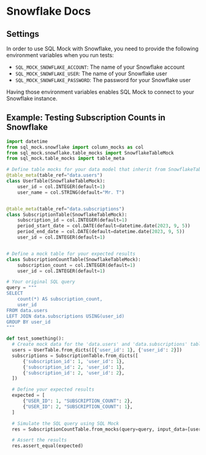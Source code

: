 # Snowflake Docs

## Settings

In order to use SQL Mock with Snowflake, you need to provide the following environment variables when you run tests:

* `SQL_MOCK_SNOWFLAKE_ACCOUNT`: The name of your Snowflake account
* `SQL_MOCK_SNOWFLAKE_USER`: The name of your Snowflake user
* `SQL_MOCK_SNOWFLAKE_PASSWORD`: The password for your Snowflake user

Having those environment variables enables SQL Mock to connect to your Snowflake instance.

## Example: Testing Subscription Counts in Snowflake

```python
import datetime
from sql_mock.snowflake import column_mocks as col
from sql_mock.snowflake.table_mocks import SnowflakeTableMock
from sql_mock.table_mocks import table_meta

# Define table mocks for your data model that inherit from SnowflakeTableMock
@table_meta(table_ref="data.users")
class UserTable(SnowflakeTableMock):
    user_id = col.INTEGER(default=1)
    user_name = col.STRING(default="Mr. T")


@table_meta(table_ref="data.subscriptions")
class SubscriptionTable(SnowflakeTableMock):
    subscription_id = col.INTEGER(default=1)
    period_start_date = col.DATE(default=datetime.date(2023, 9, 5))
    period_end_date = col.DATE(default=datetime.date(2023, 9, 5))
    user_id = col.INTEGER(default=1)


# Define a mock table for your expected results
class SubscriptionCountTable(SnowflakeTableMock):
    subscription_count = col.INTEGER(default=1)
    user_id = col.INTEGER(default=1)

# Your original SQL query
query = """
SELECT
    count(*) AS subscription_count,
    user_id
FROM data.users
LEFT JOIN data.subscriptions USING(user_id)
GROUP BY user_id
"""

def test_something():
  # Create mock data for the 'data.users' and 'data.subscriptions' tables
  users = UserTable.from_dicts([{'user_id': 1}, {'user_id': 2}])
  subscriptions = SubscriptionTable.from_dicts([
      {'subscription_id': 1, 'user_id': 1},
      {'subscription_id': 2, 'user_id': 1},
      {'subscription_id': 2, 'user_id': 2},
  ])

  # Define your expected results
  expected = [
      {"USER_ID": 1, "SUBSCRIPTION_COUNT": 2},
      {"USER_ID": 2, "SUBSCRIPTION_COUNT": 1},
  ]

  # Simulate the SQL query using SQL Mock
  res = SubscriptionCountTable.from_mocks(query=query, input_data=[users, subscriptions])

  # Assert the results
  res.assert_equal(expected)
```
